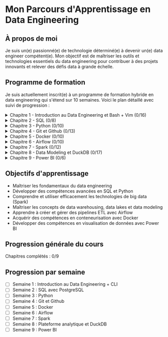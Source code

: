 # Mon Parcours d'Apprentissage en Data Engineering

## À propos de moi
Je suis un(e) passionné(e) de technologie déterminé(e) à devenir un(e) data engineer compétent(e). Mon objectif est de maîtriser les outils et technologies essentiels du data engineering pour contribuer à des projets innovants et relever des défis data à grande échelle.

## Programme de formation
Je suis actuellement inscrit(e) à un programme de formation hybride en data engineering qui s'étend sur 10 semaines. Voici le plan détaillé avec suivi de progression :

<details>
<summary>Chapitre 1 - Introduction au Data Engineering et Bash + Vim (0/16)</summary>

- [*] Introduction au Data Engineering : Aperçu général et historique
- [*] Concepts clés : Différences entre Data Engineer, Data Scientist, Data Analyst, etc.
- [ ] Parcours professionnel en Data Engineering
- [*] Collaboration entre les différents rôles data
- [ ] Comparaison : Data Engineering vs Data Science
- [ ] Outils et utilisation des données en entreprise
- [ ] Évaluation de la maturité d'un projet Data
- [ ] Rôle de l'IA, des LLM et du Data Engineering
- [ ] Introduction à la modélisation des données
- [ ] Systèmes distribués : fonctionnement et avantages
- [ ] Scale Up vs Scale Out : stratégies de mise à l'échelle
- [ ] Design Pattern d'une plateforme de données
- [ ] Types de Data Pipelines : Batch et Streaming
- [ ] Gestion de la qualité des données
- [ ] Commandes Bash essentielles pour Windows/Mac
- [ ] Introduction à l'utilisation de Vim
</details>

<details>
<summary>Chapitre 2 - SQL (0/8)</summary>

- [ ] Installation et configuration de PostgreSQL et pgAdmin
- [ ] Concepts de base des SGBDR et types de données
- [ ] Requêtes SQL : SELECT, CREATE, ALTER TABLE, INSERT, UPDATE, DELETE, DROP
- [ ] Utilisation de NULL et requêtes conditionnelles (CASE)
- [ ] Jointures : JOIN, sous-requêtes, CTE, et opérations ensemblistes
- [ ] Travailler avec les dates et heures
- [ ] Fonctions de fenêtrage avancées
- [ ] Fonctions SQL : CAST, CONCAT, SUBSTRING, COALESCE, etc.
</details>

<details>
<summary>Chapitre 3 - Python (0/10)</summary>

- [ ] Introduction à Python et ses usages
- [ ] Installation de Python et configuration de l'environnement de développement
- [ ] Syntaxe de base et variables
- [ ] Types de données en Python
- [ ] Manipulation des données : conversion, chaînes, listes, tuples, sets, dictionnaires
- [ ] Opérateurs et mathématiques
- [ ] Contrôle de flux : conditions, boucles, compréhensions
- [ ] Fonctions : création, utilisation, lambda, décorateurs, gestion des erreurs
- [ ] Modules et objets
- [ ] Fonctions utiles et librairies : datetime, CSV, JSON, psycopg2
</details>

<details>
<summary>Chapitre 4 - Git et Github (0/13)</summary>

- [ ] Introduction à Git et GitFlow
- [ ] Installation et première utilisation de Git
- [ ] Fonctionnement interne de Git
- [ ] Gestion des fichiers : suppression, renommage, ignore
- [ ] Différence et historique des modifications
- [ ] Branches : création et gestion
- [ ] Merge : fusion de branches et gestion des conflits
- [ ] Utilisation de git stash
- [ ] Comparaison : GitHub vs GitLab vs AzureDevOps
- [ ] Processus pour pousser du code sur GitHub
- [ ] Pull Requests et organisation du code sur GitHub
- [ ] GitHub Flow : méthodologie de développement
- [ ] Synchronisation entre GitHub et le dépôt local
</details>

<details>
<summary>Chapitre 5 - Docker (0/10)</summary>

- [ ] Introduction à Docker et ses avantages pour le Data Engineering
- [ ] Installation de Docker
- [ ] Concepts de base de Docker
- [ ] Exécution du premier conteneur
- [ ] Fonctionnement interne de Docker
- [ ] Comparaison : Conteneur vs Machine Virtuelle
- [ ] Création de conteneurs avec Dockerfile
- [ ] Utilisation de Docker Compose pour la gestion multi-conteneurs
- [ ] Outils populaires de Data Engineering avec Docker
- [ ] Bonnes pratiques d'utilisation de Docker
</details>

<details>
<summary>Chapitre 6 - Airflow (0/10)</summary>

- [ ] Introduction à Apache Airflow et ses concepts de base
- [ ] Histoire et évolution d'Airflow
- [ ] Installation d'Airflow avec Docker
- [ ] Création et gestion des DAGs
- [ ] Exploration de l'interface utilisateur Airflow
- [ ] Architecture d'Airflow et ses composants principaux
- [ ] Configuration avancée avec airflow.cfg
- [ ] Création de processus ETL/ELT avec Airflow
- [ ] Concepts avancés et utilisation de la Taskflow API
- [ ] Meilleures pratiques pour l'utilisation d'Airflow
</details>

<details>
<summary>Chapitre 7 - Spark (0/12)</summary>

- [ ] Introduction à Apache Spark
- [ ] Histoire et évolution de Spark
- [ ] Importance de Spark pour les Data Engineers
- [ ] Composants principaux de Spark
- [ ] Installation de Spark avec Docker et Jupyter
- [ ] RDDs et DataFrames : concepts et opérations
- [ ] Utilisation de Spark SQL
- [ ] Gestion des différents types de fichiers avec Spark
- [ ] Développement et exécution d'applications Spark
- [ ] Fonctionnement interne de Spark
- [ ] Utilisation de Spark UI
- [ ] Meilleures pratiques pour l'optimisation de Spark
</details>

<details>
<summary>Chapitre 8 - Data Modeling et DuckDB (0/17)</summary>

- [ ] Introduction au Data Modeling
- [ ] Comparaison OLTP vs OLAP
- [ ] Exploration des systèmes OLTP
- [ ] Modèles de modélisation dimensionnelle pour OLAP
- [ ] Conception d'un Datalake
- [ ] Approches Kimball vs Inmon pour l'OLAP
- [ ] 5 étapes pour concevoir un Datawarehouse
- [ ] Introduction à DuckDB
- [ ] Installation et utilisation de DuckDB
- [ ] Création de tables de dimensions et de faits avec DuckDB
- [ ] Mise en place d'un star schema et analyses
- [ ] Techniques d'analyse avancée avec DuckDB
- [ ] Gestion des Slow Changing Dimensions (SCD)
- [ ] Normalisation et dénormalisation en OLAP
- [ ] Data Modeling dans le contexte du Big Data
- [ ] Concept de OneBigTable
- [ ] 14 meilleures pratiques en Data Modeling
</details>

<details>
<summary>Chapitre 9 - Power BI (0/6)</summary>

- [ ] Introduction à Power BI : fonctionnalités et avantages
- [ ] Installation de Power BI sur Windows
- [ ] Installation de Power BI sur Mac via Cloud Azure
- [ ] Connexion aux sources de données
- [ ] Création et exploration de dashboards
- [ ] Techniques d'exploration et d'analyse des données dans Power BI
</details>

## Objectifs d'apprentissage
- Maîtriser les fondamentaux du data engineering
- Développer des compétences avancées en SQL et Python
- Comprendre et utiliser efficacement les technologies de big data (Spark)
- Maîtriser les concepts de data warehousing, data lakes et data modeling
- Apprendre à créer et gérer des pipelines ETL avec Airflow
- Acquérir des compétences en conteneurisation avec Docker
- Développer des compétences en visualisation de données avec Power BI

## Progression générale du cours
Chapitres complétés : 0/9

## Progression par semaine
- [ ] Semaine 1 : Introduction au Data Engineering + CLI
- [ ] Semaine 2 : SQL avec PostgreSQL
- [ ] Semaine 3 : Python
- [ ] Semaine 4 : Git et Github
- [ ] Semaine 5 : Docker
- [ ] Semaine 6 : Airflow
- [ ] Semaine 7 : Spark
- [ ] Semaine 8 : Plateforme analytique et DuckDB
- [ ] Semaine 9 : Power BI